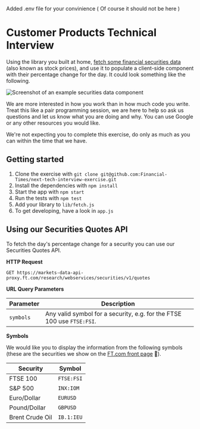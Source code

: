 Added .env file for your convinience ( Of course it should not be here )

# Customer Products Technical Interview

Using the library you built at home, [fetch some financial securities data](#using-our-securities-quotes-api) (also known as stock prices), and use it to populate a client-side component with their percentage change for the day. It could look something like the following.

![Screenshot of an example securities data component](https://user-images.githubusercontent.com/51677/67555386-b6c5fc80-f700-11e9-86bd-55e975be0441.png)

We are more interested in how you work than in how much code you write. Treat this like a pair programming session, we are here to help so ask us questions and let us know what you are doing and why. You can use Google or any other resources you would like.

We're not expecting you to complete this exercise, do only as much as you can within the time that we have.

## Getting started

1. Clone the exercise with `git clone git@github.com:Financial-Times/next-tech-interview-exercise.git`
2. Install the dependencies with `npm install`
3. Start the app with `npm start`
4. Run the tests with `npm test`
2. Add your library to `lib/fetch.js`
5. To get developing, have a look in `app.js`

## Using our Securities Quotes API

To fetch the day's percentage change for a security you can use our Securities Quotes API.

**HTTP Request**

`GET https://markets-data-api-proxy.ft.com/research/webservices/securities/v1/quotes`

**URL Query Parameters**

| Parameter | Description |
|-----------|-------------|
| `symbols` | Any valid symbol for a security, e.g. for the FTSE 100 use `FTSE:FSI`. |

**Symbols**

We would like you to display the information from the following symbols (these are the securities we show on the [FT.com front page](https://www.ft.com) 📰).

| Security        | Symbol     |
|-----------------|------------|
| FTSE 100        | `FTSE:FSI` |
| S&P 500         | `INX:IOM`  |
| Euro/Dollar     | `EURUSD`   |
| Pound/Dollar    | `GBPUSD`   |
| Brent Crude Oil | `IB.1:IEU` |
